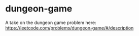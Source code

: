 # dungeon-game
A take on the dungeon game problem here: https://leetcode.com/problems/dungeon-game/#/description
